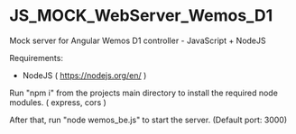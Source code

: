 # JS_MOCK_WebServer_Wemos_D1
Mock server for Angular Wemos D1 controller - JavaScript + NodeJS

Requirements:
- NodeJS ( https://nodejs.org/en/ )

Run "npm i" from the projects main directory to install the required node modules. ( express, cors )

After that, run "node wemos_be.js" to start the server. (Default port: 3000)